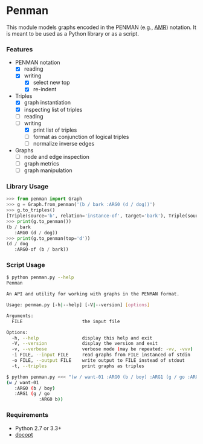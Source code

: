 # Penman

This module models graphs encoded in the PENMAN (e.g., [AMR][])
notation. It is meant to be used as a Python library or as a script.

### Features

* PENMAN notation
  - [x] reading
  - [x] writing
    - [x] select new top
    - [x] re-indent
* Triples
  - [x] graph instantiation
  - [x] inspecting list of triples
  - [ ] reading
  - [ ] writing
    - [x] print list of triples
    - [ ] format as conjunction of logical triples
    - [ ] normalize inverse edges
* Graphs
  - [ ] node and edge inspection
  - [ ] graph metrics
  - [ ] graph manipulation

### Library Usage

```python
>>> from penman import Graph
>>> g = Graph.from_penman('(b / bark :ARG0 (d / dog))')
>>> g.to_triples()
[Triple(source='b', relation='instance-of', target='bark'), Triple(source='b', relation='ARG0', target='d'), Triple(source='d', relation='instance-of', target='dog')]
>>> print(g.to_penman())
(b / bark
   :ARG0 (d / dog))
>>> print(g.to_penman(top='d'))
(d / dog
   :ARG0-of (b / bark))
```

### Script Usage

```bash
$ python penman.py --help
Penman

An API and utility for working with graphs in the PENMAN format.

Usage: penman.py [-h|--help] [-V|--version] [options]

Arguments:
  FILE                      the input file

Options:
  -h, --help                display this help and exit
  -V, --version             display the version and exit
  -v, --verbose             verbose mode (may be repeated: -vv, -vvv)
  -i FILE, --input FILE     read graphs from FILE instanced of stdin
  -o FILE, --output FILE    write output to FILE instead of stdout
  -t, --triples             print graphs as triples

$ python penman.py <<< "(w / want-01 :ARG0 (b / boy) :ARG1 (g / go :ARG0 b))"
(w / want-01
   :ARG0 (b / boy)
   :ARG1 (g / go
            :ARG0 b))
```

### Requirements

- Python 2.7 or 3.3+
- [docopt](https://pypi.python.org/pypi/docopt)

[AMR]: http://amr.isi.edu/
